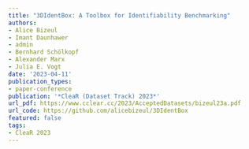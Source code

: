 ```yaml
---
title: "3DIdentBox: A Toolbox for Identifiability Benchmarking"
authors:
- Alice Bizeul
- Imant Daunhawer
- admin
- Bernhard Schölkopf
- Alexander Marx
- Julia E. Vogt
date: '2023-04-11'
publication_types:
- paper-conference
publication: '*CleaR (Dataset Track) 2023*'
url_pdf: https://www.cclear.cc/2023/AcceptedDatasets/bizeul23a.pdf
url_code: https://github.com/alicebizeul/3DIdentBox
featured: false
tags:
- CleaR 2023
---
```


